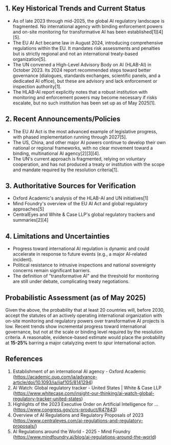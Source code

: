 ## 1. Key Historical Trends and Current Status

- As of late 2023 through mid-2025, the global AI regulatory landscape is fragmented. No international agency with binding enforcement powers and on-site monitoring for transformative AI has been established[1][4][5].
- The EU AI Act became law in August 2024, introducing comprehensive regulations within the EU. It mandates risk assessments and penalties but is strictly regional and not an international treaty-based organization[5].
- The UN convened a High-Level Advisory Body on AI (HLAB-AI) in October 2023. Its 2024 report recommended steps toward better governance (dialogues, standards exchanges, scientific panels, and a dedicated AI office), but these are advisory and lack enforcement or inspection authority[1].
- The HLAB-AI report explicitly notes that a robust institution with monitoring and enforcement powers may become necessary if risks escalate, but no such institution has been set up as of May 2025[1].

## 2. Recent Announcements/Policies

- The EU AI Act is the most advanced example of legislative progress, with phased implementation running through 2027[5].
- The US, China, and other major AI powers continue to develop their own national or regional frameworks, with no clear movement toward a binding, multinational AI agency[2][3][4].
- The UN's current approach is fragmented, relying on voluntary cooperation, and has not produced a treaty or institution with the scope and mandate required by the resolution criteria[1].

## 3. Authoritative Sources for Verification

- Oxford Academic's analysis of the HLAB-AI and UN initiatives[1]
- Mind Foundry's overview of the EU AI Act and global regulatory approaches[5]
- CentralEyes and White & Case LLP's global regulatory trackers and summaries[2][4]

## 4. Limitations and Uncertainties

- Progress toward international AI regulation is dynamic and could accelerate in response to future events (e.g., a major AI-related incident).
- Political resistance to intrusive inspections and national sovereignty concerns remain significant barriers.
- The definition of "transformative AI" and the threshold for monitoring are still under debate, complicating treaty negotiations.

## Probabilistic Assessment (as of May 2025)

Given the above, the probability that at least 20 countries will, before 2030, accept the statutes of an actively operating international organization with on-site monitoring and regulatory powers over transformative AI projects is low. Recent trends show incremental progress toward international governance, but not at the scale or binding level required by the resolution criteria. A reasonable, evidence-based estimate would place the probability at **15-25%** barring a major catalyzing event to spur international action.

## References
1. Establishment of an international AI agency - Oxford Academic (https://academic.oup.com/ia/advance-article/doi/10.1093/ia/iiaf105/8141294)
2. AI Watch: Global regulatory tracker - United States | White & Case LLP (https://www.whitecase.com/insight-our-thinking/ai-watch-global-regulatory-tracker-united-states)
3. Highlights of the 2023 Executive Order on Artificial Intelligence for ... (https://www.congress.gov/crs-product/R47843)
4. Overview of AI Regulations and Regulatory Proposals of 2023 (https://www.centraleyes.com/ai-regulations-and-regulatory-proposals/)
5. AI Regulations around the World - 2025 - Mind Foundry (https://www.mindfoundry.ai/blog/ai-regulations-around-the-world)